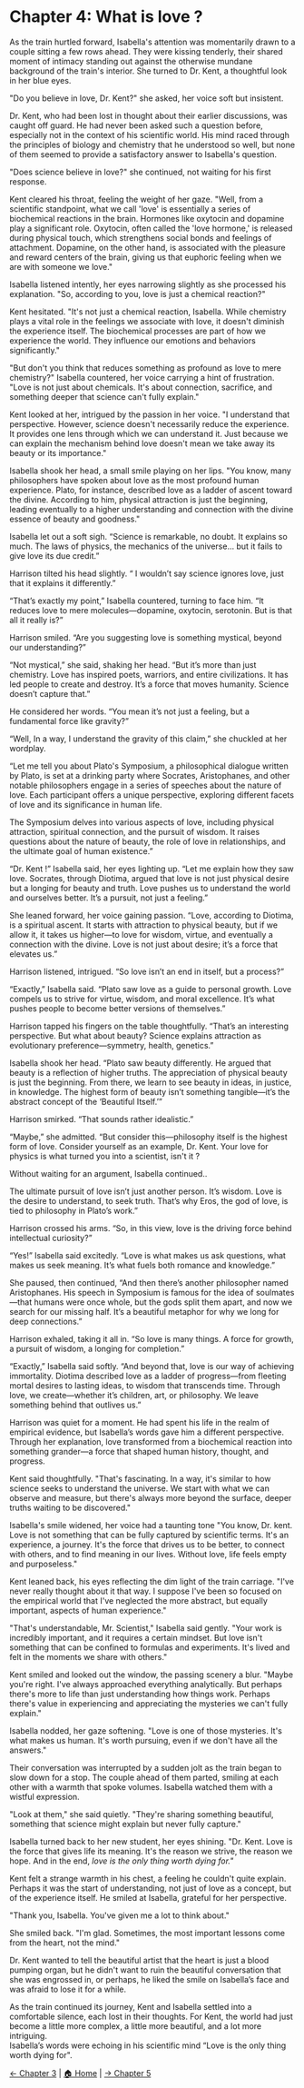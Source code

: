 # Chapter 4: What is love ?

As the train hurtled forward, Isabella's attention was momentarily drawn to a couple sitting a few rows ahead. They were kissing tenderly, their shared moment of intimacy standing out against the otherwise mundane background of the train's interior. She turned to Dr. Kent, a thoughtful look in her blue eyes.

"Do you believe in love, Dr. Kent?" she asked, her voice soft but insistent.

Dr. Kent, who had been lost in thought about their earlier discussions, was caught off guard. He had never been asked such a question before, especially not in the context of his scientific world. His mind raced through the principles of biology and chemistry that he understood so well, but none of them seemed to provide a satisfactory answer to Isabella's question.

"Does science believe in love?" she continued, not waiting for his first response.

Kent cleared his throat, feeling the weight of her gaze. "Well, from a scientific standpoint, what we call 'love' is essentially a series of biochemical reactions in the brain. Hormones like oxytocin and dopamine play a significant role. Oxytocin, often called the 'love hormone,' is released during physical touch, which strengthens social bonds and feelings of attachment. Dopamine, on the other hand, is associated with the pleasure and reward centers of the brain, giving us that euphoric feeling when we are with someone we love."

Isabella listened intently, her eyes narrowing slightly as she processed his explanation. "So, according to you, love is just a chemical reaction?"

Kent hesitated. "It's not just a chemical reaction, Isabella. While chemistry plays a vital role in the feelings we associate with love, it doesn't diminish the experience itself. The biochemical processes are part of how we experience the world. They influence our emotions and behaviors significantly."

"But don't you think that reduces something as profound as love to mere chemistry?" Isabella countered, her voice carrying a hint of frustration. "Love is not just about chemicals. It's about connection, sacrifice, and something deeper that science can't fully explain."

Kent looked at her, intrigued by the passion in her voice. "I understand that perspective. However, science doesn't necessarily reduce the experience. It provides one lens through which we can understand it. Just because we can explain the mechanism behind love doesn't mean we take away its beauty or its importance."

Isabella shook her head, a small smile playing on her lips. "You know, many philosophers have spoken about love as the most profound human experience. Plato, for instance, described love as a ladder of ascent toward the divine. According to him, physical attraction is just the beginning, leading eventually to a higher understanding and connection with the divine essence of beauty and goodness."

Isabella let out a soft sigh. “Science is remarkable, no doubt. It explains so much. The laws of physics, the mechanics of the universe… but it fails to give love its due credit.”

Harrison tilted his head slightly. “ I wouldn’t say science ignores love, just that it explains it differently.”

“That’s exactly my point,” Isabella countered, turning to face him. “It reduces love to mere molecules—dopamine, oxytocin, serotonin. But is that all it really is?”

Harrison smiled. “Are you suggesting love is something mystical, beyond our understanding?”

“Not mystical,” she said, shaking her head. “But it’s more than just chemistry. Love has inspired poets, warriors, and entire civilizations. It has led people to create and destroy. It’s a force that moves humanity. Science doesn’t capture that.”

He considered her words. “You mean it’s not just a feeling, but a fundamental force like gravity?”

“Well, In a way, I understand the gravity of this claim,” she chuckled at her wordplay.

“Let me tell you about Plato's Symposium, a philosophical dialogue written by Plato, is set at a drinking party where Socrates, Aristophanes, and other notable philosophers engage in a series of speeches about the nature of love. Each participant offers a unique perspective, exploring different facets of love and its significance in human life.

The Symposium delves into various aspects of love, including physical attraction, spiritual connection, and the pursuit of wisdom. It raises questions about the nature of beauty, the role of love in relationships, and the ultimate goal of human existence.”

“Dr. Kent \!” Isabella said, her eyes lighting up. “Let me explain how they saw love. Socrates, through Diotima, argued that love is not just physical desire but a longing for beauty and truth. Love pushes us to understand the world and ourselves better. It’s a pursuit, not just a feeling.”

She leaned forward, her voice gaining passion. “Love, according to Diotima, is a spiritual ascent. It starts with attraction to physical beauty, but if we allow it, it takes us higher—to love for wisdom, virtue, and eventually a connection with the divine. Love is not just about desire; it’s a force that elevates us.”

Harrison listened, intrigued. “So love isn’t an end in itself, but a process?”

“Exactly,” Isabella said. “Plato saw love as a guide to personal growth. Love compels us to strive for virtue, wisdom, and moral excellence. It’s what pushes people to become better versions of themselves.”

Harrison tapped his fingers on the table thoughtfully. “That’s an interesting perspective. But what about beauty? Science explains attraction as evolutionary preference—symmetry, health, genetics.”

Isabella shook her head. “Plato saw beauty differently. He argued that beauty is a reflection of higher truths. The appreciation of physical beauty is just the beginning. From there, we learn to see beauty in ideas, in justice, in knowledge. The highest form of beauty isn’t something tangible—it’s the abstract concept of the ‘Beautiful Itself.’”

Harrison smirked. “That sounds rather idealistic.”

“Maybe,” she admitted. “But consider this—philosophy itself is the highest form of love. Consider yourself as an example, Dr. Kent. Your love for physics is what turned you into a scientist, isn't it ?

Without waiting for an argument, Isabella continued..

The ultimate pursuit of love isn’t just another person. It’s wisdom. Love is the desire to understand, to seek truth. That’s why Eros, the god of love, is tied to philosophy in Plato’s work.”

Harrison crossed his arms. “So, in this view, love is the driving force behind intellectual curiosity?”

“Yes\!” Isabella said excitedly. “Love is what makes us ask questions, what makes us seek meaning. It’s what fuels both romance and knowledge.”

She paused, then continued, “And then there’s another philosopher named Aristophanes. His speech in Symposium is famous for the idea of soulmates—that humans were once whole, but the gods split them apart, and now we search for our missing half. It’s a beautiful metaphor for why we long for deep connections.”

Harrison exhaled, taking it all in. “So love is many things. A force for growth, a pursuit of wisdom, a longing for completion.”

“Exactly,” Isabella said softly. “And beyond that, love is our way of achieving immortality. Diotima described love as a ladder of progress—from fleeting mortal desires to lasting ideas, to wisdom that transcends time. Through love, we create—whether it’s children, art, or philosophy. We leave something behind that outlives us.”

Harrison was quiet for a moment. He had spent his life in the realm of empirical evidence, but Isabella’s words gave him a different perspective. Through her explanation, love transformed from a biochemical reaction into something grander—a force that shaped human history, thought, and progress.

Kent said thoughtfully. "That's  fascinating. In a way, it's similar to how science seeks to understand the universe. We start with what we can observe and measure, but there's always more beyond the surface, deeper truths waiting to be discovered."

Isabella's smile widened, her voice had a taunting tone "You know, Dr. kent. Love is not something that can be fully captured by scientific terms. It's an experience, a journey. It's the force that drives us to be better, to connect with others, and to find meaning in our lives. Without love, life feels empty and purposeless."

Kent leaned back, his eyes reflecting the dim light of the train carriage. "I've never really thought about it that way. I suppose I've been so focused on the empirical world that I've neglected the more abstract, but equally important, aspects of human experience."

"That's understandable, Mr. Scientist," Isabella said gently. "Your work is incredibly important, and it requires a certain mindset. But love isn't something that can be confined to formulas and experiments. It's lived and felt in the moments we share with others."

Kent smiled and looked out the window, the passing scenery a blur. "Maybe you're right. I've always approached everything analytically. But perhaps there's more to life than just understanding how things work. Perhaps there's value in experiencing and appreciating the mysteries we can't fully explain."

Isabella nodded, her gaze softening. "Love is one of those mysteries. It's what makes us human. It's worth pursuing, even if we don't have all the answers."

Their conversation was interrupted by a sudden jolt as the train began to slow down for a stop. The couple ahead of them parted, smiling at each other with a warmth that spoke volumes. Isabella watched them with a wistful expression.

"Look at them," she said quietly. "They're sharing something beautiful, something that science might explain but never fully capture."

Isabella turned back to her new student, her eyes shining. "Dr. Kent. Love is the force that gives life its meaning. It's the reason we strive, the reason we hope. And in the end, *love is the only thing worth dying for."* 

Kent felt a strange warmth in his chest, a feeling he couldn't quite explain. Perhaps it was the start of understanding, not just of love as a concept, but of the experience itself. He smiled at Isabella, grateful for her perspective.

"Thank you, Isabella. You've given me a lot to think about."

She smiled back. "I'm glad. Sometimes, the most important lessons come from the heart, not the mind."

Dr. Kent wanted to tell the beautiful artist that the heart is just a blood pumping organ, but he didn't want to ruin the beautiful conversation that she was engrossed in, or perhaps, he liked the smile on Isabella’s face and was afraid to lose it for a while. 

As the train continued its journey, Kent and Isabella settled into a comfortable silence, each lost in their thoughts. For Kent, the world had just become a little more complex, a little more beautiful, and a lot more intriguing.  
Isabella’s words were echoing in his scientific mind “Love is the only thing worth dying for".

[← Chapter 3](Chapter3.md) | [🏠 Home](index.md) | [→ Chapter 5](Chapter5.md)
